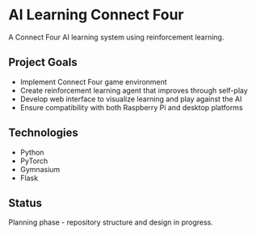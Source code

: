 # AI Learning Connect Four

A Connect Four AI learning system using reinforcement learning.

## Project Goals
- Implement Connect Four game environment
- Create reinforcement learning agent that improves through self-play
- Develop web interface to visualize learning and play against the AI
- Ensure compatibility with both Raspberry Pi and desktop platforms

## Technologies
- Python
- PyTorch
- Gymnasium
- Flask

## Status
Planning phase - repository structure and design in progress.


